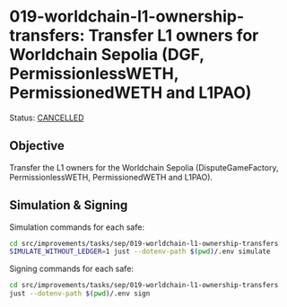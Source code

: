 # 019-worldchain-l1-ownership-transfers: Transfer L1 owners for Worldchain Sepolia (DGF, PermissionlessWETH, PermissionedWETH and L1PAO)

Status: [CANCELLED]()

## Objective

Transfer the L1 owners for the Worldchain Sepolia (DisputeGameFactory, PermissionlessWETH, PermissionedWETH and L1PAO).

## Simulation & Signing

Simulation commands for each safe:
```bash
cd src/improvements/tasks/sep/019-worldchain-l1-ownership-transfers
SIMULATE_WITHOUT_LEDGER=1 just --dotenv-path $(pwd)/.env simulate
```

Signing commands for each safe:
```bash
cd src/improvements/tasks/sep/019-worldchain-l1-ownership-transfers
just --dotenv-path $(pwd)/.env sign
```
